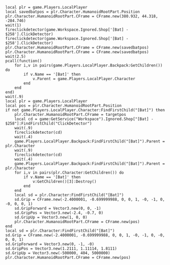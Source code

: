 	local plr = game.Players.LocalPlayer
	local savedbatpos = plr.Character.HumanoidRootPart.Position
	plr.Character.HumanoidRootPart.CFrame = CFrame.new(380.932, 44.318, -284.746)
	wait(1)
	fireclickdetector(game.Workspace.Ignored.Shop['[Bat] - $258'].ClickDetector)
	fireclickdetector(game.Workspace.Ignored.Shop['[Bat] - $258'].ClickDetector)
	plr.Character.HumanoidRootPart.CFrame = CFrame.new(savedbatpos)
	plr.Character.HumanoidRootPart.CFrame = CFrame.new(savedbatpos)
	wait(2.5)
	pcall(function()
		for i,v in pairs(game.Players.LocalPlayer.Backpack:GetChildren()) do
			if v.Name == '[Bat]' then
				v.Parent = game.Players.LocalPlayer.Character
			end
		end
	end)
	wait(.9)
	local plr = game.Players.LocalPlayer
	local pos = plr.Character.HumanoidRootPart.Position
	if not game.Players.LocalPlayer.Character:FindFirstChild("[Bat]") then
		plr.Character.HumanoidRootPart.CFrame = targetpos
		local cd = game:GetService("Workspace").Ignored.Shop["[Bat] - $258"]:FindFirstChild("ClickDetector")
		wait(.9)
		fireclickdetector(cd)
		wait(.4)
		game.Players.LocalPlayer.Backpack:FindFirstChild("[Bat]").Parent = plr.Character
		wait(.9)
		fireclickdetector(cd)
		wait(.4)
		game.Players.LocalPlayer.Backpack:FindFirstChild("[Bat]").Parent = plr.Character
		for i,v in pairs(plr.Character:GetChildren()) do
			if v.Name == '[Bat]' then
				v:GetChildren()[3]:Destroy()
			end
		end
		local sd = plr.Character:FindFirstChild("[Bat]")
		sd.Grip = CFrame.new(-2.4000001, -0.699999988, 0, 0, 1, -0, -1, 0, -0, 0, 0, 1)
		sd.GripForward = Vector3.new(0, 0, -1)
		sd.GripPos = Vector3.new(-2.4, -0.7, 0)
		sd.GripUp = Vector3.new(1, 0, 0)
		plr.Character.HumanoidRootPart.CFrame = CFrame.new(pos)
	end
	local sd = plr.Character:FindFirstChild("[Bat]")
	sd.Grip = CFrame.new(-2.4000001, -0.699999988, 0, 0, 1, -0, -1, 0, -0, 0, 0, 1)
	sd.GripForward = Vector3.new(0, -1, -0)
	sd.GripPos = Vector3.new(1.2111, 1.11114, 1.8111)
	sd.GripUp = Vector3.new(-500000, 404, 5000000)
	plr.Character.HumanoidRootPart.CFrame = CFrame.new(pos)
